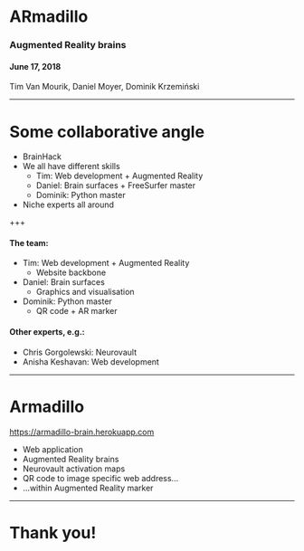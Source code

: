 # ARmadillo
### Augmented Reality brains
#### June 17, 2018
Tim Van Mourik, Daniel Moyer, Dominik Krzemiński

---

# Some collaborative angle

* BrainHack 
* We all have different skills
  * Tim: Web development + Augmented Reality
  * Daniel: Brain surfaces + FreeSurfer master
  * Dominik: Python master
* Niche experts all around 
    
+++

#### The team:
* Tim: Web development + Augmented Reality
  * Website backbone
* Daniel: Brain surfaces
  * Graphics and visualisation
* Dominik: Python master
  * QR code + AR marker
  
#### Other experts, e.g.:
* Chris Gorgolewski: Neurovault
* Anisha Keshavan: Web development

---

# Armadillo
https://armadillo-brain.herokuapp.com
* Web application 
* Augmented Reality brains
* Neurovault activation maps
* QR code to image specific web address...
* ...within Augmented Reality marker

---

# Thank you!
